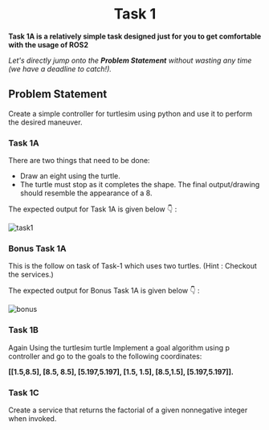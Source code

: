 <div align="center">
<h1>
Task 1
</h1>
</div>

**Task 1A is a relatively simple task designed just for you to get comfortable with the usage of ROS2**

_Let's directly jump onto the **Problem Statement** without wasting any time (we have a deadline to catch!)._

## Problem Statement
Create a simple controller for turtlesim using python and use it to perform the desired maneuver.
### Task 1A
There are two things that need to be done:
* Draw an eight using the turtle.
* The turtle must stop as it completes the shape.
The final output/drawing should resemble the appearance of a 8.

The expected output for Task 1A is given below 👇 :

![task1](https://github.com/AdityaKumarRay/CYBORG_Robotics_Tasks/assets/124429029/f34a5adf-ec86-49a9-9c27-2eb78eba793d)

### Bonus Task 1A
This is the follow on task of Task-1 which uses two turtles. (Hint : Checkout the services.)

The expected output for Bonus Task 1A is given below 👇 :

![bonus](https://github.com/AdityaKumarRay/CYBORG_Robotics_Tasks/assets/124429029/b42e560f-3b0d-4436-b085-7de5969e6d3b)

### Task 1B
Again Using the turtlesim turtle Implement a goal algorithm using p controller and go to the goals to the following coordinates:

**[[1.5,8.5], [8.5, 8.5], [5.197,5.197], [1.5, 1.5], [8.5,1.5], [5.197,5.197]].**

### Task 1C
Create a service that returns the factorial of a given nonnegative integer when invoked.
